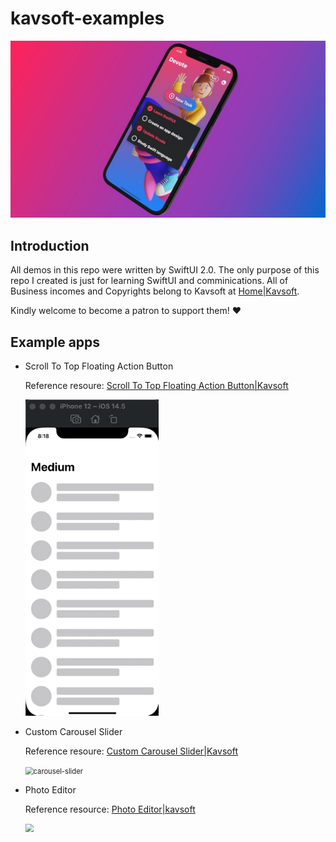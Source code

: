 # kavsoft-examples

<img src="Screenshots/swiftui-badge.jpg" style="zoom:80%;" />

 

## Introduction

All demos in this repo were written by SwiftUI 2.0. The only purpose of this repo I created is just for learning SwiftUI and comminications. All of Business incomes and Copyrights belong to Kavsoft at [Home|Kavsoft](https://kavsoft.dev).

Kindly welcome to become a patron to support them! ❤️

## Example apps

- Scroll To Top Floating Action Button

  Reference resoure: [Scroll To Top Floating Action Button|Kavsoft](https://kavsoft.dev/SwiftUI_2.0/Scroll_To_Top)

  <img src="Screenshots/scroll-to-top.gif" style="zoom:80%;" />

- Custom Carousel Slider

  Reference resoure: [Custom Carousel Slider|Kavsoft](https://kavsoft.dev/SwiftUI_2.0/Custom_Carousel_Slider)

  <img src="Screenshots/custom-carousel-slider.gif" alt="carousel-slider" style="zoom:80%;" />

  

- Photo Editor

  Reference resource: [Photo Editor|kavsoft](https://kavsoft.dev/SwiftUI_2.0/Photo_Editor)

  <img src="Screenshots/photo-editor.gif" style="zoom:80%;" />















